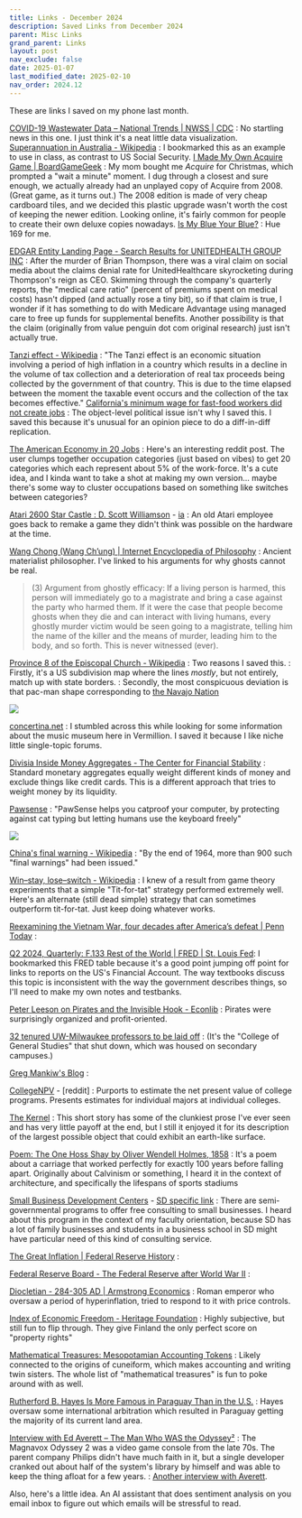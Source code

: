 ```yaml
---
title: Links - December 2024
description: Saved Links from December 2024
parent: Misc Links
grand_parent: Links
layout: post
nav_exclude: false
date: 2025-01-07
last_modified_date: 2025-02-10
nav_order: 2024.12
---
```

These are links I saved on my phone last month.


[COVID-19 Wastewater Data – National Trends | NWSS | CDC](https://www.cdc.gov/nwss/rv/COVID19-nationaltrend.html)
: No startling news in this one. I just think it's a neat little data visualization.
[Superannuation in Australia - Wikipedia](https://en.m.wikipedia.org/wiki/Superannuation_in_Australia)
: I bookmarked this as an example to use in class, as contrast to US Social Security.
[I Made My Own Acquire Game | BoardGameGeek](https://boardgamegeek.com/thread/3387064/i-made-my-own-acquire-game)
: My mom bought me *Acquire* for Christmas, which prompted a "wait a minute" moment. I dug through a closest and sure enough, we actually already had an unplayed copy of Acquire from 2008. (Great game, as it turns out.) The 2008 edition is made of very cheap cardboard tiles, and we decided this plastic upgrade wasn't worth the cost of keeping the newer edition. Looking online, it's fairly common for people to create their own deluxe copies nowadays.
[Is My Blue Your Blue?](https://ismy.blue/)
: Hue 169 for me.

<!--
William Marshal, 1st Earl of Pembroke - Wikipedia
https://en.m.wikipedia.org/wiki/William_Marshal,_1st_Earl_of_Pembroke
-->

[EDGAR Entity Landing Page - Search Results for UNITEDHEALTH GROUP INC](https://www.sec.gov/edgar/browse/?CIK=731766&owner=exclude)
: After the murder of Brian Thompson, there was a viral claim on social media about the claims denial rate for UnitedHealthcare skyrocketing during Thompson's reign as CEO. Skimming through the company's quarterly reports, the "medical care ratio" (percent of premiums spent on medical costs) hasn't dipped (and actually rose a tiny bit), so if that claim is true, I wonder if it has something to do with Medicare Advantage using managed care to free up funds for supplemental benefits. Another possibility is that the claim (originally from value penguin dot com original research) just isn't actually true.

[Tanzi effect - Wikipedia](https://en.wikipedia.org/wiki/Tanzi_effect)
: "The Tanzi effect is an economic situation involving a period of high inflation in a country which results in a decline in the volume of tax collection and a deterioration of real tax proceeds being collected by the government of that country. This is due to the time elapsed between the moment the taxable event occurs and the collection of the tax becomes effective."
[California's minimum wage for fast-food workers did not create jobs](https://reason.com/video/2024/12/19/no-californias-20-minimum-wage-for-fast-food-workers-did-not-create-jobs/)
: The object-level political issue isn't why I saved this. I saved this because it's unusual for an opinion piece to do a diff-in-diff replication.

[The American Economy in 20 Jobs](https://old.reddit.com/r/slatestarcodex/comments/1h5uwmu/the_american_economy_in_20_jobs/)
: Here's an interesting reddit post. The user clumps together occupation categories (just based on vibes) to get 20 categories which each represent about 5% of the work-force. It's a cute idea, and I kinda want to take a shot at making my own version... maybe there's some way to cluster occupations based on something like switches between categories?



[Atari 2600 Star Castle : D. Scott Williamson](https://starcastle2600.blogspot.com/p/star-castle-2600-story.html) - [ia](https://archive.org/details/Atari2600StarCastle)
: An old Atari employee goes back to remake a game they didn't think was possible on the hardware at the time.

[Wang Chong (Wang Ch’ung) | Internet Encyclopedia of Philosophy](https://iep.utm.edu/wangchon/?utm_source=substack&utm_medium=email#SSH4bi)
: Ancient materialist philosopher. I've linked to his arguments for why ghosts cannot be real.
> (3) Argument from ghostly efficacy:  If a living person is harmed, this person will immediately go to a magistrate and bring a case against the party who harmed them.  If it were the case that people become ghosts when they die and can interact with living humans, every ghostly murder victim would be seen going to a magistrate, telling him the name of the killer and the means of murder, leading him to the body, and so forth.  This is never witnessed (ever).

[Province 8 of the Episcopal Church - Wikipedia](https://en.wikipedia.org/wiki/Province_8_of_the_Episcopal_Church)
: Two reasons I saved this. 
: Firstly, it's a US subdivision map where the lines *mostly*, but not entirely, match up with state borders.
: Secondly, the most conspicuous deviation is that pac-man shape corresponding to [the Navajo Nation](https://en.wikipedia.org/wiki/Navajo_Nation)


![](https://upload.wikimedia.org/wikipedia/commons/thumb/6/6b/EpiscopalChurch-Diocesesmap.png/1024px-EpiscopalChurch-Diocesesmap.png)

[concertina.net](https://www.concertina.net/forums/index.php?/topic/10199-horniman-museum-policy/#comment-102386)
: I stumbled across this while looking for some information about the music museum here in Vermillion. I saved it because I like niche little single-topic forums.

<!--

Horniman Museum Policy - General Concertina Discussion - Concertina.net Discussion Forums
https://www.concertina.net/forums/index.php?/topic/10199-horniman-museum-policy/#comment-102386
Anyone Know Jim Laabs Music To Buy Stagi W15ms? - General Concertina Discussion - Concertina.net Discussion Forums
https://www.concertina.net/forums/index.php?/topic/3838-anyone-know-jim-laabs-music-to-buy-stagi-w15ms/
Stagi Hayden Duet Concertina - Jim Laabs Music Store
https://jimlaabsmusicstore.com/store/stagi-hayden-duet-concertina/
elise
https://www.concertinaconnection.com/elise.htm
elise
https://www.concertinaconnection.com/elise.htm
Concertina Recommendations For Beginners - General Concertina Discussion - Concertina.net Discussion Forums
https://www.concertina.net/forums/index.php?/topic/18802-concertina-recommendations-for-beginners/
ABC Transcription Tools - Teaching and Learning - Concertina.net Discussion Forums
https://www.concertina.net/forums/index.php?/topic/26327-abc-transcription-tools/
Holden Concertinas No. 1 - Instrument Construction & Repair - Concertina.net Discussion Forums
https://www.concertina.net/forums/index.php?/topic/19774-holden-concertinas-no-1/
Holden Concertinas No. 1 - Instrument Construction & Repair - Concertina.net Discussion Forums
https://www.concertina.net/forums/index.php?/topic/19774-holden-concertinas-no-1/
Purchase – Holden Concertinas
https://www.holdenconcertinas.com/purchase/
About Me – Holden Concertinas
https://www.holdenconcertinas.com/category/about-me/
No. 9: A 62 Button Hayden Duet – Holden Concertinas
https://www.holdenconcertinas.com/no-9-a-62-button-hayden-duet/
wakker hayden
https://www.concertinaconnection.com/wakker%20hayden.htm
concertina.net/iv_duetguide.html
https://www.concertina.net/iv_duetguide.html

-->


[Divisia Inside Money Aggregates - The Center for Financial Stability](https://www.centerforfinancialstability.org/amfm_augmented.php)
: Standard monetary aggregates equally weight different kinds of money and exclude things like credit cards. This is a different approach that tries to weight money by its liquidity.

[Pawsense](http://www.bitboost.com/pawsense/index.html)
: "PawSense helps you catproof your computer, by protecting against cat typing but letting humans use the keyboard freely"


![](http://www.bitboost.com/pawsense/cat-like-typing-detected.gif)

[China's final warning - Wikipedia](https://en.wikipedia.org/wiki/China%27s_final_warning)
: "By the end of 1964, more than 900 such "final warnings" had been issued."

[Win–stay, lose–switch - Wikipedia](https://en.wikipedia.org/wiki/Win%E2%80%93stay,_lose%E2%80%93switch)
: I knew of a result from game theory experiments that a simple "Tit-for-tat" strategy performed extremely well. Here's an alternate (still dead simple) strategy that can sometimes outperform tit-for-tat. Just keep doing whatever works. 

[Reexamining the Vietnam War, four decades after America’s defeat | Penn Today](https://penntoday.upenn.edu/news/reexamining-vietnam-war-four-decades-after-americas-defeat)
: 

[Q2 2024, Quarterly: F.133 Rest of the World | FRED | St. Louis Fed](https://fred.stlouisfed.org/release/tables?rid=52&eid=802804#snid=802838): I bookmarked this FRED table because it's a good point jumping off point for links to reports on the US's Financial Account. The way textbooks discuss this topic is inconsistent with the way the government describes things, so I'll need to make my own notes and testbanks.


[Peter Leeson on Pirates and the Invisible Hook - Econlib](https://www.econtalk.org/leeson-on-pirates-and-the-invisible-hook/)
: Pirates were surprisingly organized and profit-oriented.


[32 tenured UW-Milwaukee professors to be laid off](https://spectrumnews1.com/wi/milwaukee/news/2024/08/26/uwm-layoffs-tenured-professors)
: (It's the "College of General Studies" that shut down, which was housed on secondary campuses.)


[Greg Mankiw's Blog](https://gregmankiw.blogspot.com/?m=1)
: 

[CollegeNPV](https://www.collegenpv.com/collegepage?INSTNM=University%20of%20South%20Dakota&UNITID=219471) - [reddit]
: Purports to estimate the net present value of college programs. Presents estimates for individual majors at individual colleges.
<!--
https://collegescorecard.ed.gov/data
-->

[The Kernel](https://www.orionsarm.com/fm_store/TheKernel.html)
: This short story has some of the clunkiest prose I've ever seen and has very little payoff at the end, but I still it enjoyed it for its description of the largest possible object that could exhibit an earth-like surface.


[Poem: The One Hoss Shay by Oliver Wendell Holmes, 1858](https://grg.org/OneHossShay.htm) 
: It's a poem about a carriage that worked perfectly for exactly 100 years before falling apart. Originally about Calvinism or something, I heard it in the context of architecture, and specifically the lifespans of sports stadiums


[Small Business Development Centers](https://www.sba.gov/local-assistance/resource-partners/small-business-development-centers-sbdc) - [SD specific link](https://sdbusinesshelp.com/small-business-development-center/)
: There are semi-governmental programs to offer free consulting to small businesses. I heard about this program in the context of my faculty orientation, because SD has a lot of family businesses and students in a business school in SD might have particular need of this kind of consulting service.
<!---->



[The Great Inflation | Federal Reserve History](https://www.federalreservehistory.org/essays/great-inflation)
: 

[Federal Reserve Board - The Federal Reserve after World War II](https://www.federalreserve.gov/aboutthefed/educational-tools/lecture-series-the-federal-reserve-after-world-war-II.htm)
:

[Diocletian - 284-305 AD | Armstrong Economics](https://www.armstrongeconomics.com/research/monetary-history-of-the-world/roman-empire/chronology_-by_-emperor/tetrachy/diocletian-284-305-ad/)
: Roman emperor who oversaw a period of hyperinflation, tried to respond to it with price controls.

[Index of Economic Freedom - Heritage Foundation](https://www.heritage.org/index/pages/all-country-scores)
: Highly subjective, but still fun to flip through. They give Finland the only perfect score on "property rights"


[Mathematical Treasures: Mesopotamian Accounting Tokens](https://old.maa.org/press/periodicals/convergence/mathematical-treasure-mesopotamian-accounting-tokens)
: Likely connected to the origins of cuneiform, which makes accounting and writing twin sisters. The whole list of "mathematical treasures" is fun to poke around with as well.

<!--
Velocity of M2 Money Stock (M2V) | FRED | St. Louis Fed
https://fred.stlouisfed.org/series/M2V


https://www.schreyerinstitute.psu.edu/assessment_of_teaching/student_feedback/midsemester_feedback
https://www.nationalgeographic.org/society/education-resources/mapmaker-launch-guide/
https://profiles.shsu.edu/eco_mwf/inequality.html
https://www.usatoday.com/story/money/2024/04/09/states-highest-lowest-inflation/73184932007/

Estela Gavosto moved to UC Riverside
https://insideucr.ucr.edu/stories/2020/11/17/meet-ucrs-new-faculty-members
https://tpn.ucop.edu/about/
-->

[Rutherford B. Hayes Is More Famous in Paraguay Than in the U.S.](https://www.atlasobscura.com/articles/president-rutherford-hayes-paraguay)
: Hayes oversaw some international arbitration which resulted in Paraguay getting the majority of its current land area.


[Interview with Ed Averett – The Man Who WAS the Odyssey²](https://odyssey2.info/articles/edaverett/)
: The Magnavox Odyssey 2 was a video game console from the late 70s. The parent company Philips didn't have much faith in it, but a single developer cranked out about half of the system's library by himself and was able to keep the thing afloat for a few years.
: [Another interview with Averett](https://web.archive.org/web/20210207224835/https://dadgum.com/halcyon/BOOK/AVERETT.HTM).



Also, here's a little idea. An AI assistant that does sentiment analysis on you email inbox to figure out which emails will be stressful to read.

